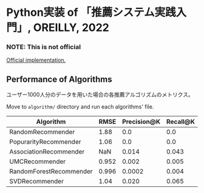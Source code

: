 # Python実装 of 「推薦システム実践入門」, OREILLY, 2022

### **NOTE:** This is not official

[Official implementation.](https://github.com/oreilly-japan/RecommenderSystems)

## Performance of Algorithms

ユーザー1000人分のデータを用いた場合の各推薦アルゴリズムのメトリクス。

Move to `algorithm/` directory and run each algorithms' file.

| Algorithm               | RMSE  | Precision@K | Recall@K | Source                        |
| ----------------------- | ----- | ----------- | -------- | ----------------------------- |
| RandomRecommender       | 1.88  | 0.0         | 0.0      | `random_recommender.py`       |
| PopurarityRecommender   | 1.06  | 0.0         | 0.0      | `popularity_recommender.py`   |
| AssociationRecommender  | NaN   | 0.014       | 0.043    | `association_recommender.py`  |
| UMCRecommender          | 0.952 | 0.002       | 0.005    | `umc_recommender.py`          |
| RandomForestRecommender | 0.996 | 0.0002      | 0.004    | `randomforest_recommender.py` |
| SVDRecommender          | 1.04  | 0.020       | 0.065    | `svd_recommender.py`          |
